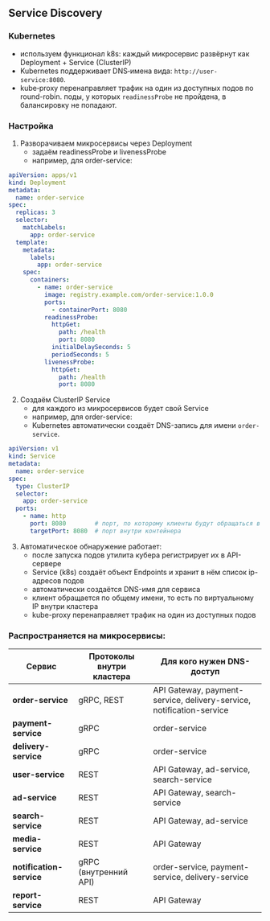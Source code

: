 ## Service Discovery
### Kubernetes
- используем функционал k8s: каждый микросервис развёрнут как Deployment + Service (ClusterIP)
- Kubernetes поддерживает DNS‑имена вида:  `http://user-service:8080`.
- kube‑proxy перенаправляет трафик на один из доступных подов по round-robin. поды, у которых `readinessProbe` не пройдена, в балансировку не попадают.
### Настройка
1. Разворачиваем микросервисы через Deployment
   - задаём readinessProbe и livenessProbe
   - например, для order-service:
```yaml
apiVersion: apps/v1
kind: Deployment
metadata:
  name: order-service
spec:
  replicas: 3
  selector:
    matchLabels:
      app: order-service
  template:
    metadata:
      labels:
        app: order-service
    spec:
      containers:
        - name: order-service
          image: registry.example.com/order-service:1.0.0
          ports:
            - containerPort: 8080
          readinessProbe:
            httpGet:
              path: /health
              port: 8080
            initialDelaySeconds: 5
            periodSeconds: 5
          livenessProbe:
            httpGet:
              path: /health
              port: 8080
```

2. Создаём ClusterIP Service
   - для каждого из микросервисов будет свой Service
   - например, для order-service:
   - Kubernetes автоматически создаёт DNS-запись для имени `order-service`.
```yaml
apiVersion: v1
kind: Service
metadata:
  name: order-service
spec:
  type: ClusterIP
  selector:
    app: order-service
  ports:
    - name: http
      port: 8080        # порт, по которому клиенты будут обращаться в кластере
      targetPort: 8080  # порт внутри контейнера
```

3. Автоматическое обнаружение работает:
   - после запуска подов утилита кубера регистрирует их в API-сервере
   - Service (k8s) создаёт объект Endpoints и хранит в нём список ip-адресов подов
   - автоматически создаётся DNS-имя для сервиса
   - клиент обращается по общему имени, то есть по виртуальному IP внутри кластера
   - kube-proxy перенаправляет трафик на один из доступных подов
### Распространяется на микросервисы:
|Сервис|Протоколы внутри кластера|Для кого нужен DNS-доступ|
|---|---|---|
|**order-service**|gRPC, REST|API Gateway, payment-service, delivery-service, notification-service|
|**payment-service**|gRPC|order-service|
|**delivery-service**|gRPC|order-service|
|**user-service**|REST|API Gateway, ad-service, search-service|
|**ad-service**|REST|API Gateway, search-service|
|**search-service**|REST|API Gateway, ad-service|
|**media-service**|REST|API Gateway|
|**notification-service**|gRPC (внутренний API)|order-service, payment-service, delivery-service|
|**report-service**|REST|API Gateway|